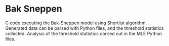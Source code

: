 # Bak Sneppen
 
C code executing the Bak-Sneppen model using Shortlist algorithm. Generated data can be parsed with Python files, and the threshold statistics collected. Analysis of the threshold statistics carried out in the MLE Python files.
